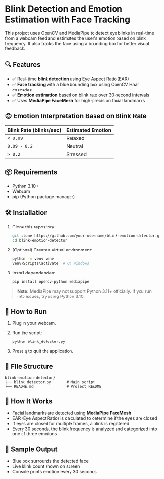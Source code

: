 # Blink Detection and Emotion Estimation with Face Tracking

This project uses OpenCV and MediaPipe to detect eye blinks in real-time from a webcam feed and estimates the user's emotion based on blink frequency. It also tracks the face using a bounding box for better visual feedback.

## 🔍 Features

* ✅ Real-time **blink detection** using Eye Aspect Ratio (EAR)
* ✅ **Face tracking** with a blue bounding box using OpenCV Haar cascades
* ✅ **Emotion estimation** based on blink rate over 30-second intervals
* ✅ Uses **MediaPipe FaceMesh** for high-precision facial landmarks

## 😊 Emotion Interpretation Based on Blink Rate

| Blink Rate (blinks/sec) | Estimated Emotion |
| ----------------------- | ----------------- |
| `< 0.09`                | Relaxed           |
| `0.09 - 0.2`            | Neutral           |
| `> 0.2`                 | Stressed          |

## 📦 Requirements

* Python 3.10+
* Webcam
* pip (Python package manager)

## 🛠 Installation

1. Clone this repository:

   ```bash
   git clone https://github.com/your-username/blink-emotion-detector.git
   cd blink-emotion-detector
   ```

2. (Optional) Create a virtual environment:

   ```bash
   python -m venv venv
   venv\Scripts\activate  # On Windows
   ```

3. Install dependencies:

   ```bash
   pip install opencv-python mediapipe
   ```

> **Note:** MediaPipe may not support Python 3.11+ officially. If you run into issues, try using Python 3.10.

## 🚀 How to Run

1. Plug in your webcam.
2. Run the script:

   ```bash
   python blink_detector.py
   ```
3. Press `q` to quit the application.

## 📂 File Structure

```
blink-emotion-detector/
├── blink_detector.py       # Main script
├── README.md               # Project README
```

## 🧠 How It Works

* Facial landmarks are detected using **MediaPipe FaceMesh**
* EAR (Eye Aspect Ratio) is calculated to determine if the eyes are closed
* If eyes are closed for multiple frames, a blink is registered
* Every 30 seconds, the blink frequency is analyzed and categorized into one of three emotions

## 📸 Sample Output

* Blue box surrounds the detected face
* Live blink count shown on screen
* Console prints emotion every 30 seconds
